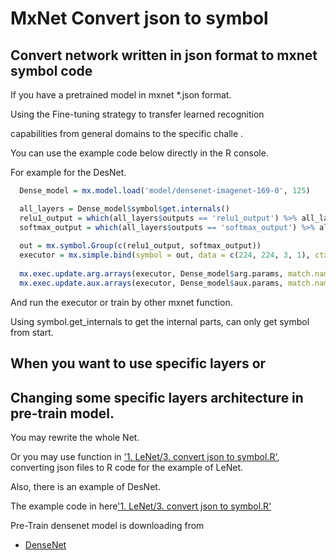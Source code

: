 # MxNet Convert json to symbol
## Convert network written in json format to mxnet symbol code
 If you have a pretrained model in mxnet *.json format. 
 
 
 Using the Fine-tuning strategy to transfer learned recognition
 
 capabilities from general domains to the specific challe . 
 
 You can use the example code below directly in the R console.
 
 For example for the DesNet.
 
```r
  Dense_model = mx.model.load('model/densenet-imagenet-169-0', 125)

  all_layers = Dense_model$symbol$get.internals()
  relu1_output = which(all_layers$outputs == 'relu1_output') %>% all_layers$get.output()
  softmax_output = which(all_layers$outputs == 'softmax_output') %>% all_layers$get.output()
  
  out = mx.symbol.Group(c(relu1_output, softmax_output))
  executor = mx.simple.bind(symbol = out, data = c(224, 224, 3, 1), ctx = mx.cpu())
  
  mx.exec.update.arg.arrays(executor, Dense_model$arg.params, match.name = TRUE)
  mx.exec.update.aux.arrays(executor, Dense_model$aux.params, match.name = TRUE)
```
 And run the executor or train by other mxnet function.
 
 Using symbol.get_internals to get the internal parts, can only get symbol from start.
 
 ## When you want to use specific layers or 
 ## Changing some specific layers architecture in pre-train model.
 
 You may rewrite the whole Net.
 
 Or you may use function in ['1. LeNet/3. convert json to symbol.R'](https://github.com/Imshepherd/MxNet-Conver-json-to-symbol/blob/master/1.%20LeNet/3.%20convert%20json%20to%20symbol.R), converting json files to R code for the example of LeNet.
 
 
 Also, there is an example of DesNet. 
 
 
 The example code in here['1. LeNet/3. convert json to symbol.R'](https://github.com/Imshepherd/MxNet-Conver-json-to-symbol/blob/master/2.%20DesNet/1.%20convert%20json%20to%20symbol.R)
 
 
 Pre-Train densenet model is downloading from
 - [DenseNet](https://github.com/bruinxiong/densenet.mxnet)
 

